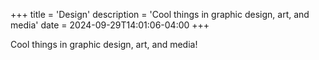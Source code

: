 +++
title = 'Design'
description = 'Cool things in graphic design, art, and media'
date = 2024-09-29T14:01:06-04:00
+++

Cool things in graphic design, art, and media!

